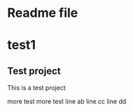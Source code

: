 # Readme file
# test1

Test project
------------
This is a test project

more test
more test
line ab
line cc
line dd
